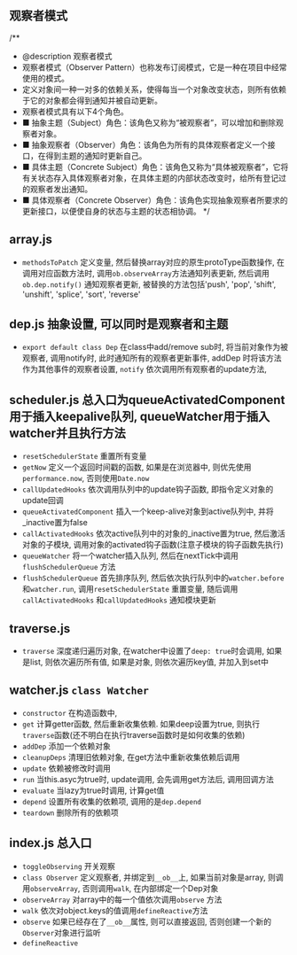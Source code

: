 ## 观察者模式
/**
* @description 观察者模式
* 观察者模式（Observer Pattern）也称发布订阅模式，它是一种在项目中经常使用的模式。
* 定义对象间一种一对多的依赖关系，使得每当一个对象改变状态，则所有依赖于它的对象都会得到通知并被自动更新。
* 观察者模式具有以下4个角色。
* ■ 抽象主题（Subject）角色：该角色又称为“被观察者”，可以增加和删除观察者对象。
* ■ 抽象观察者（Observer）角色：该角色为所有的具体观察者定义一个接口，在得到主题的通知时更新自己。
* ■ 具体主题（Concrete Subject）角色：该角色又称为“具体被观察者”，它将有关状态存入具体观察者对象，在具体主题的内部状态改变时，给所有登记过的观察者发出通知。
* ■ 具体观察者（Concrete Observer）角色：该角色实现抽象观察者所要求的更新接口，以便使自身的状态与主题的状态相协调。
*/

## array.js
* `methodsToPatch` 定义变量, 然后替换array对应的原生protoType函数操作, 在调用对应函数方法时, 调用`ob.observeArray`方法通知列表更新, 然后调用`ob.dep.notify()` 通知观察者更新, 被替换的方法包括'push', 'pop', 'shift', 'unshift',  'splice', 'sort', 'reverse'

## dep.js 抽象设置, 可以同时是观察者和主题
* `export default class Dep` 在class中add/remove sub时, 将当前对象作为被观察者, 调用notify时, 此时通知所有的观察者更新事件, addDep 时将该方法作为其他事件的观察者设置, `notify` 依次调用所有观察者的update方法, 

## scheduler.js 总入口为queueActivatedComponent用于插入keepalive队列, queueWatcher用于插入watcher并且执行方法
* `resetSchedulerState` 重置所有变量
* `getNow` 定义一个返回时间戳的函数, 如果是在浏览器中, 则优先使用`performance.now`, 否则使用`Date.now`
* `callUpdatedHooks` 依次调用队列中的update钩子函数, 即指令定义对象的update回调
* `queueActivatedComponent` 插入一个keep-alive对象到active队列中, 并将_inactive置为false
* `callActivatedHooks` 依次active队列中的对象的_inactive置为true, 然后激活对象的子模块, 调用对象的activated钩子函数(注意子模块的钩子函数先执行)
* `queueWatcher` 将一个watcher插入队列, 然后在nextTick中调用`flushSchedulerQueue` 方法
* `flushSchedulerQueue` 首先排序队列, 然后依次执行队列中的`watcher.before`和`watcher.run`, 调用`resetSchedulerState` 重置变量, 随后调用`callActivatedHooks` 和`callUpdatedHooks` 通知模块更新 

## traverse.js
* `traverse` 深度递归遍历对象, 在watcher中设置了`deep: true`时会调用, 如果是list, 则依次遍历所有值, 如果是对象, 则依次遍历key值, 并加入到set中

## watcher.js   `class Watcher`
* `constructor` 在构造函数中, 
* `get` 计算getter函数, 然后重新收集依赖. 如果deep设置为true, 则执行`traverse`函数(还不明白在执行traverse函数时是如何收集的依赖)
* `addDep` 添加一个依赖对象
* `cleanupDeps` 清理旧依赖对象, 在get方法中重新收集依赖后调用
* `update` 依赖被修改时调用
* `run` 当this.asyc为true时, update调用, 会先调用get方法后, 调用回调方法
* `evaluate` 当lazy为true时调用, 计算get值
* `depend` 设置所有收集的依赖项, 调用的是`dep.depend`
* `teardown` 删除所有的依赖项

## index.js 总入口
* `toggleObserving` 开关观察
* `class Observer` 定义观察者, 并绑定到`__ob__`上, 如果当前对象是array, 则调用`observeArray`, 否则调用`walk`, 在内部绑定一个Dep对象
* `observeArray` 对array中的每一个值依次调用`observe` 方法
* `walk` 依次对object.keys的值调用`defineReactive`方法
* `observe` 如果已经存在了`__ob__`属性, 则可以直接返回, 否则创建一个新的`Observer`对象进行监听
* `defineReactive` 
